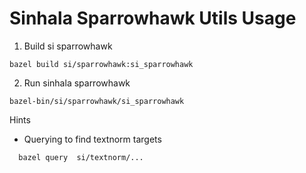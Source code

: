 # Sinhala Sparrowhawk Utils Usage 


1. Build si sparrowhawk

``` bazel build si/sparrowhawk:si_sparrowhawk  ```

2. Run sinhala sparrowhawk

``` bazel-bin/si/sparrowhawk/si_sparrowhawk ```

Hints 

* Querying to find textnorm targets

```   bazel query  si/textnorm/...  ```

